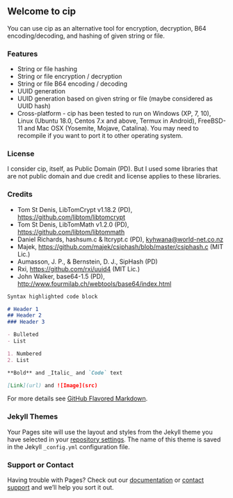 ## Welcome to cip

You can use cip as an alternative tool for encryption, decryption, B64 encoding/decoding, and hashing of given string or file.

### Features
* String or file hashing
* String or file encryption / decryption
* String or file B64 encoding / decoding
* UUID generation
* UUID generation based on given string or file (maybe considered as UUID hash)
* Cross-platform - cip has been tested to run on Windows (XP, 7, 10), Linux (Ubuntu 18.0, Centos 7.x and above, Termux in Android), FreeBSD-11 and Mac OSX (Yosemite, Mojave, Catalina). You may need to recompile if you want to port it to other operating system.

### License
I consider cip, itself, as Public Domain (PD). But I used some libraries that are not public domain and due credit and license applies to these libraries.

### Credits
- Tom St Denis, LibTomCrypt v1.18.2 (PD), https://github.com/libtom/libtomcrypt
- Tom St Denis, LibTomMath v1.2.0 (PD), https://github.com/libtom/libtommath
- Daniel Richards, hashsum.c & ltcrypt.c (PD), kyhwana@world-net.co.nz
- Majek, https://github.com/majek/csiphash/blob/master/csiphash.c (MIT Lic.)
- Aumasson, J. P., & Bernstein, D. J., SipHash (PD)
- Rxi, https://github.com/rxi/uuid4 (MIT Lic.)
- John Walker, base64-1.5 (PD), http://www.fourmilab.ch/webtools/base64/index.html

```markdown
Syntax highlighted code block

# Header 1
## Header 2
### Header 3

- Bulleted
- List

1. Numbered
2. List

**Bold** and _Italic_ and `Code` text

[Link](url) and ![Image](src)
```

For more details see [GitHub Flavored Markdown](https://guides.github.com/features/mastering-markdown/).

### Jekyll Themes

Your Pages site will use the layout and styles from the Jekyll theme you have selected in your [repository settings](https://github.com/nutsbox/cip/settings/pages). The name of this theme is saved in the Jekyll `_config.yml` configuration file.

### Support or Contact

Having trouble with Pages? Check out our [documentation](https://docs.github.com/categories/github-pages-basics/) or [contact support](https://support.github.com/contact) and we’ll help you sort it out.
